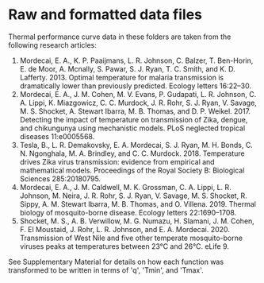 # Raw and formatted data files

Thermal performance curve data in these folders are taken from the following research articles:

1. Mordecai, E. A., K. P. Paaijmans, L. R. Johnson, C. Balzer, T. Ben-Horin, E. de Moor, A. Mcnally, S. Pawar, S. J. Ryan, T. C. Smith, and K. D. Lafferty. 2013. Optimal temperature for malaria transmission is dramatically lower than previously predicted. Ecology letters 16:22–30.
2. Mordecai, E. A., J. M. Cohen, M. V. Evans, P. Gudapati, L. R. Johnson, C. A. Lippi, K. Miazgowicz, C. C. Murdock, J. R. Rohr, S. J. Ryan, V. Savage, M. S. Shocket, A. Stewart Ibarra, M. B. Thomas, and D. P. Weikel. 2017. Detecting the impact of temperature on transmission of Zika, dengue, and chikungunya using mechanistic models. PLoS neglected tropical diseases 11:e0005568.
3. Tesla, B., L. R. Demakovsky, E. A. Mordecai, S. J. Ryan, M. H. Bonds, C. N. Ngonghala, M. A. Brindley, and C. C. Murdock. 2018. Temperature drives Zika virus transmission: evidence from empirical and mathematical models. Proceedings of the Royal Society B: Biological Sciences 285:20180795.
4. Mordecai, E. A., J. M. Caldwell, M. K. Grossman, C. A. Lippi, L. R. Johnson, M. Neira, J. R. Rohr, S. J. Ryan, V. Savage, M. S. Shocket, R. Sippy, A. M. Stewart Ibarra, M. B. Thomas, and O. Villena. 2019. Thermal biology of mosquito-borne disease. Ecology letters 22:1690–1708.
5. Shocket, M. S., A. B. Verwillow, M. G. Numazu, H. Slamani, J. M. Cohen, F. El Moustaid, J. Rohr, L. R. Johnson, and E. A. Mordecai. 2020. Transmission of West Nile and five other temperate mosquito-borne viruses peaks at temperatures between 23°C and 26°C. eLife 9.

See Supplementary Material for details on how each function was transformed to be written in terms of 'q', 'Tmin', and 'Tmax'.
